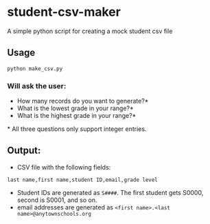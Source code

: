 # student-csv-maker
A simple python script for creating a mock student csv file

## Usage

`python make_csv.py`

### Will ask the user:
- How many records do you want to generate?*
- What is the lowest grade in your range?*
- What is the highest grade in your range?*

\* All three questions only support integer entries.

## Output:

- CSV file with the following fields:

`last name,first name,student ID,email,grade level`

- Student IDs are generated as `S####`. The first student gets S0000, second is S0001, and so on.
- email addresses are generated as `<first name>.<last name>@anytownschools.org`
